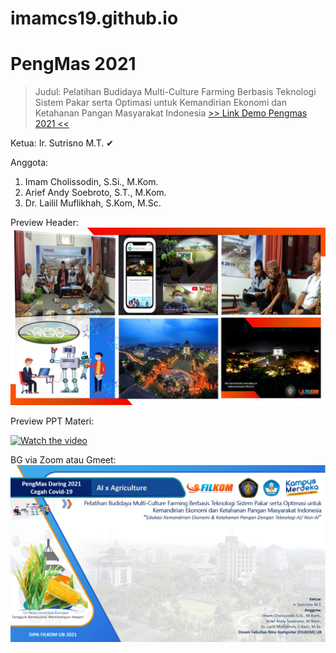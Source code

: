 # imamcs19.github.io
PengMas 2021
============
> Judul: Pelatihan Budidaya Multi-Culture Farming Berbasis Teknologi Sistem Pakar serta Optimasi untuk Kemandirian Ekonomi dan Ketahanan Pangan Masyarakat Indonesia
[>> Link Demo Pengmas 2021 <<](https://imamcs19.github.io/ai2021)

Ketua:
Ir. Sutrisno M.T. ✔

Anggota:
1. Imam Cholissodin, S.Si., M.Kom.
2. Arief Andy Soebroto, S.T., M.Kom.
3. Dr. Lailil Muflikhah, S.Kom, M.Sc.

Preview Header:
![image](https://github.com/imamcs19/imamcs19.github.io/blob/main/Cover-Header.jpg)

Preview PPT Materi:

[![Watch the video](https://i.imgur.com/vKb2F1B.png)](https://youtu.be/Bp49uOYMNrk)


BG via Zoom atau Gmeet:
![image](https://github.com/imamcs19/imamcs19.github.io/blob/main/BG-Pengmas%202021%20via%20Zoom%20atau%20Gmeet%20-%20Tipe%201.png)

